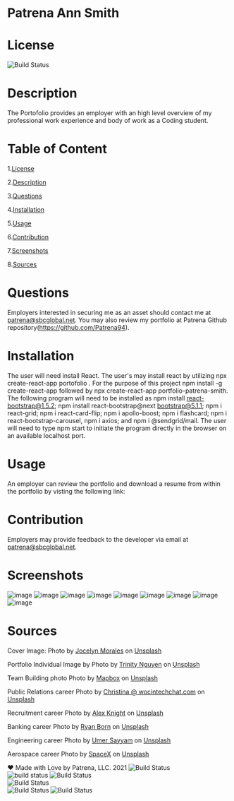 # Patrena Ann Smith 
 
# License
   
![Build Status](https://img.shields.io/github/license/Patrena94/patrena-ann-smith-portfolio)  


 # Description
 The Portofolio provides an employer with an high level overview of my professional work experience and body of work as a Coding student.  


 # Table of Content 
 1.[License](#License)

 2.[Description](#Description)

 3.[Questions](#Questions)

 4.[Installation](#Installation)

 5.[Usage](#Usage)

 6.[Contribution](#Contribution)

 7.[Screenshots](#Screenshots)

 8.[Sources](#Sources)

 # Questions  

 Employers interested in securing me as an asset should contact me at patrena@sbcglobal.net.  You may also review my portfolio at Patrena Github repository(https://github.com/Patrena94).
 

 
# Installation
 The user will need install React.  The user's may install react by utilizing npx create-react-app portofolio <app name>. For the purpose of this project npm install -g create-react-app followed by npx create-react-app portfolio-patrena-smith.  The following program will need to be installed as npm install react-bootstrap@1.5.2; npm install react-bootstrap@next bootstrap@5.1.1; npm i react-grid; npm i react-card-flip; npm i apollo-boost; npm i flashcard; npm i react-bootstrap-carousel, npm i axios; and npm i @sendgrid/mail.  The user will need to type npm start to initiate the program directly in the browser on an available localhost port.

# Usage
 
 An employer can review the portfolio and download a resume from within the portfolio by visting the following link: 


# Contribution
Employers may provide feedback to the developer via email at patrena@sbcglobal.net.
 

# Screenshots

![image](https://user-images.githubusercontent.com/83892241/136703995-b85dd415-6829-41e5-9cb6-7ecbffddd3f0.png)
![image](https://user-images.githubusercontent.com/83892241/136704014-c7791cb0-2892-4243-ad70-bd2326f97453.png)
![image](https://user-images.githubusercontent.com/83892241/136704050-f18068d1-c132-4237-82c1-5de31e11c0df.png)
![image](https://user-images.githubusercontent.com/83892241/136704081-760a14c1-d02e-4373-ac62-556da7a4b40f.png)
![image](https://user-images.githubusercontent.com/83892241/136704098-25de0738-e439-441c-a013-bf6542e6e180.png)
![image](https://user-images.githubusercontent.com/83892241/136704112-4263e93b-e438-4f03-8581-7998076de37a.png)
![image](https://user-images.githubusercontent.com/83892241/136704121-ccee9324-27a1-4f97-adcd-1b486d9a7d80.png)
![image](https://user-images.githubusercontent.com/83892241/136704128-f83d2cbc-64eb-40a6-9e03-9d1fe6cecee5.png)
![image](https://user-images.githubusercontent.com/83892241/136704135-85fa5db3-6006-4039-b91a-eb764ee91027.png)

# Sources

Cover Image: Photo by <a href="https://unsplash.com/@molnj?utm_source=unsplash&utm_medium=referral&utm_content=creditCopyText">Jocelyn Morales</a> on <a href="https://unsplash.com/t/nature?utm_source=unsplash&utm_medium=referral&utm_content=creditCopyText">Unsplash</a>

Portfolio Individual Image by Photo by <a href="https://unsplash.com/@trinwin?utm_source=unsplash&utm_medium=referral&utm_content=creditCopyText">Trinity Nguyen</a> on <a href="https://unsplash.com/t/business-work?utm_source=unsplash&utm_medium=referral&utm_content=creditCopyText">Unsplash</a>

Team Building photo Photo by <a href="https://unsplash.com/@mapbox?utm_source=unsplash&utm_medium=referral&utm_content=creditCopyText">Mapbox</a> on <a href="https://unsplash.com/s/photos/teamwork?utm_source=unsplash&utm_medium=referral&utm_content=creditCopyText">Unsplash</a>

Public Relations career Photo by <a href="https://unsplash.com/@wocintechchat?utm_source=unsplash&utm_medium=referral&utm_content=creditCopyText">Christina @ wocintechchat.com</a> on <a href="https://unsplash.com/s/photos/insurance?utm_source=unsplash&utm_medium=referral&utm_content=creditCopyText">Unsplash</a>
  
Recruitment career Photo by <a href="https://unsplash.com/@agk42?utm_source=unsplash&utm_medium=referral&utm_content=creditCopyText">Alex Knight</a> on <a href="https://unsplash.com/s/photos/healthcare?utm_source=unsplash&utm_medium=referral&utm_content=creditCopyText">Unsplash</a>
  
Banking career Photo by <a href="https://unsplash.com/@b0rno?utm_source=unsplash&utm_medium=referral&utm_content=creditCopyText">Ryan Born</a> on <a href="https://unsplash.com/s/photos/bank?utm_source=unsplash&utm_medium=referral&utm_content=creditCopyText">Unsplash</a>
   
Engineering career Photo by <a href="https://unsplash.com/@sayyam197?utm_source=unsplash&utm_medium=referral&utm_content=creditCopyText">Umer Sayyam</a> on <a href="https://unsplash.com/s/photos/bridges?utm_source=unsplash&utm_medium=referral&utm_content=creditCopyText">Unsplash</a>

 Aerospace career Photo by <a href="https://unsplash.com/@spacex?utm_source=unsplash&utm_medium=referral&utm_content=creditCopyText">SpaceX</a> on <a href="https://unsplash.com/s/photos/aerospace?utm_source=unsplash&utm_medium=referral&utm_content=creditCopyText">Unsplash</a>
  

❤️ Made with Love by Patrena, LLC. 2021
![Build Status](https://img.shields.io/github/languages/top/Patrena94/Smith-Corporation-Work-Scheduler)  
![build status](https://img.shields.io/github/languages/top/Patrena94/Mobile-Drive-in-Theater)
![Build Status](https://img.shields.io/github/languages/top/Patrena94/Multi-City-Weather-Dashboard)  
![Build Status](https://img.shields.io/github/languages/top/Patrena94/patrena-ann-smith-portfolio)  
![Build Status](https://img.shields.io/github/languages/top/Patrena94/PS-Corp-Budget-Tracker)
![Build Status](https://img.shields.io/github/languages/top/Patrena94/stack-underflow)  

